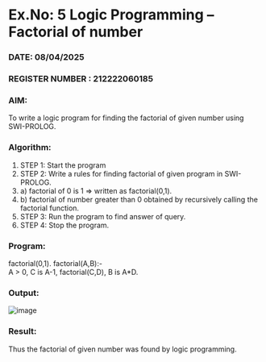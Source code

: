 # Ex.No: 5   Logic Programming – Factorial of number   
### DATE: 08/04/2025                                                                      
### REGISTER NUMBER : 212222060185
### AIM: 
To  write  a logic program for finding the factorial of given number using SWI-PROLOG. 
### Algorithm:
1. STEP 1: Start the program
2. STEP 2:  Write a rules for finding factorial of given program in SWI-PROLOG.
3.   a)	factorial of 0 is 1 => written as factorial(0,1).
4.   b)	factorial of number greater than 0 obtained by recursively calling the factorial    function.
5. STEP 3: Run the program  to find answer of  query.
6. STEP 4: Stop the program.

### Program:
factorial(0,1).
factorial(A,B):-  
           A > 0, 
           C is A-1,
           factorial(C,D),
           B is A*D.

### Output:
![image](https://github.com/user-attachments/assets/5f982bba-20f4-464b-9523-47588aca1ea9)



### Result:
Thus the factorial of given number was found by logic programming. 
